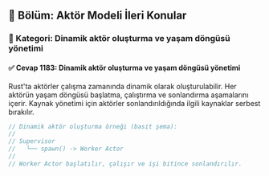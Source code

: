 ## 📘 Bölüm: Aktör Modeli İleri Konular
### 🔹 Kategori: Dinamik aktör oluşturma ve yaşam döngüsü yönetimi
#### ✅ Cevap 1183: Dinamik aktör oluşturma ve yaşam döngüsü yönetimi

Rust'ta aktörler çalışma zamanında dinamik olarak oluşturulabilir. Her aktörün yaşam döngüsü başlatma, çalıştırma ve sonlandırma aşamalarını içerir. Kaynak yönetimi için aktörler sonlandırıldığında ilgili kaynaklar serbest bırakılır.

```rust
// Dinamik aktör oluşturma örneği (basit şema):
//
// Supervisor
//   └── spawn() -> Worker Actor
//
// Worker Actor başlatılır, çalışır ve işi bitince sonlandırılır.
```
